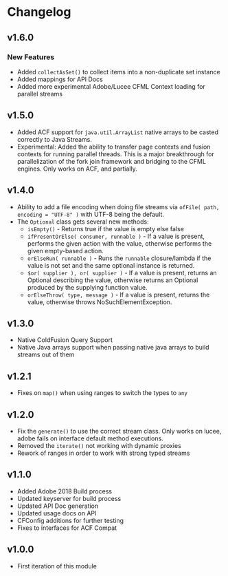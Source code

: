 # Changelog

## v1.6.0

### New Features

* Added `collectAsSet()` to collect items into a non-duplicate set instance
* Added mappings for API Docs
* Added more experimental Adobe/Lucee CFML Context loading for parallel streams

## v1.5.0

* Added ACF support for `java.util.ArrayList` native arrays to be casted correctly to Java Streams.
* Experimental: Added the ability to transfer page contexts and fusion contexts for running parallel threads. This is a major breakthrough for parallelization of the fork join framework and bridging to the CFML engines. Only works on ACF, and partially.

## v1.4.0

* Ability to add a file encoding when doing file streams via `ofFile( path, encoding = "UTF-8" )` with UTF-8 being the default.
* The `Optional` class gets several new methods:
  * `isEmpty()` - Returns true if the value is empty else false
  * `ifPresentOrElse( consumer, runnable )` - If a value is present, performs the given action with the value, otherwise performs the given empty-based action.
  * `orElseRun( runnable )` - Runs the `runnable` closure/lambda if the value is not set and the same optional instance is returned.
  * `$or( supplier ), or( supplier )` - If a value is present, returns an Optional describing the value, otherwise returns an Optional produced by the supplying function value.
  * `orElseThrow( type, message )` - If a value is present, returns the value, otherwise throws NoSuchElementException.


## v1.3.0

* Native ColdFusion Query Support
* Native Java arrays support when passing native java arrays to build streams out of them

## v1.2.1

* Fixes on `map()` when using ranges to switch the types to `any`

## v1.2.0

* Fix the `generate()` to use the correct stream class. Only works on lucee, adobe fails on interface default method executions.
* Removed the `iterate()` not working with dynamic proxies
* Rework of ranges in order to work with strong typed streams

## v1.1.0

* Added Adobe 2018 Build process
* Updated keyserver for build process
* Updated API Doc generation
* Updated usage docs on API
* CFConfig additions for further testing
* Fixes to interfaces for ACF Compat

## v1.0.0

* First iteration of this module